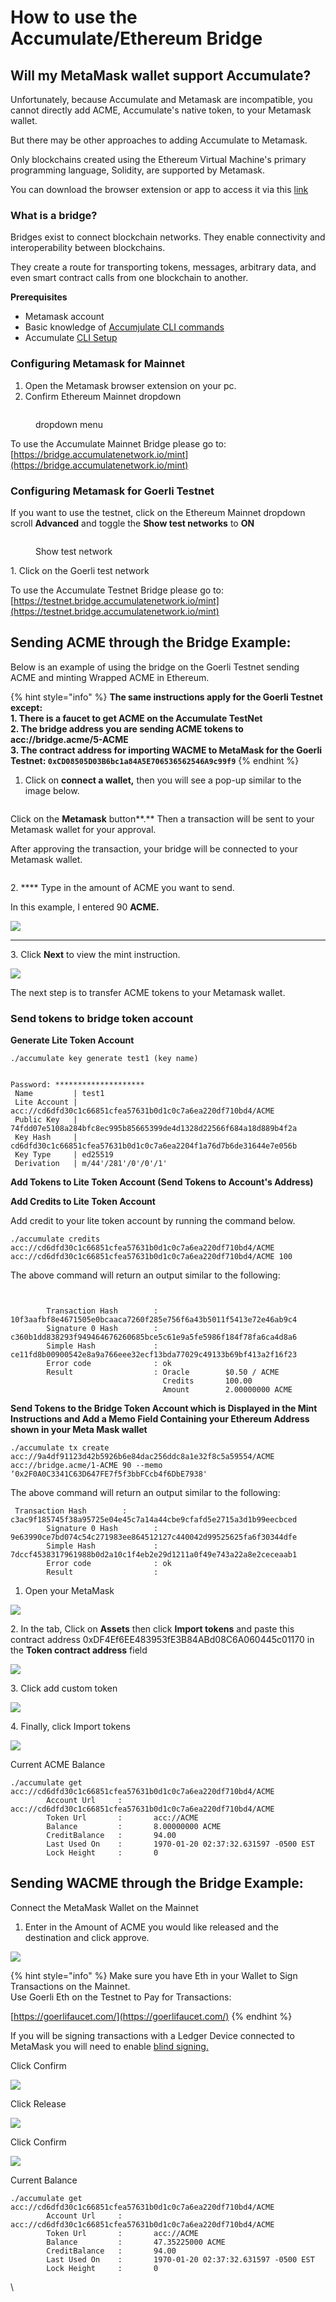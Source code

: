 # How to use the Accumulate/Ethereum Bridge



## **Will my MetaMask wallet support Accumulate?**

Unfortunately, because Accumulate and Metamask are incompatible, you cannot directly add ACME, Accumulate's native token, to your Metamask wallet.&#x20;

But there may be other approaches to adding Accumulate to Metamask.&#x20;

Only blockchains created using the Ethereum Virtual Machine's primary programming language, Solidity, are supported by Metamask.&#x20;

You can download the browser extension or app to access it via this [link](https://metamask.io/)

### **What is a bridge?**

Bridges exist to connect blockchain networks. They enable connectivity and interoperability between blockchains.

They create a route for transporting tokens, messages, arbitrary data, and even smart contract calls from one blockchain to another.

**Prerequisites**

* Metamask account
* Basic knowledge of [Accumjulate CLI commands](https://docs.accumulatenetwork.io/accumulate/cli/cli-reference)
* Accumulate [CLI Setup](https://docs.accumulatenetwork.io/accumulate/cli/cli-setup)

### Configuring Metamask for Mainnet

1. Open the Metamask browser extension on your pc.
2. Confirm Ethereum Mainnet dropdown&#x20;

<figure><img src="../.gitbook/assets/Screenshot 2022-10-27 at 13.23.46.png" alt=""><figcaption><p>dropdown menu</p></figcaption></figure>

To use the Accumulate Mainnet Bridge please go to: [https://bridge.accumulatenetwork.io/mint](https://bridge.accumulatenetwork.io/mint)

### Configuring Metamask for Goerli Testnet

If you want to use the testnet, click on the Ethereum Mainnet dropdown scroll **Advanced** and toggle the **Show test networks** to **ON**

<figure><img src="../.gitbook/assets/Screenshot 2022-10-27 at 13.26.02.png" alt=""><figcaption><p>Show test network</p></figcaption></figure>

1\. Click on the Goerli test network

To use the Accumulate Testnet Bridge please go to: [https://testnet.bridge.accumulatenetwork.io/mint](https://testnet.bridge.accumulatenetwork.io/mint)



## Sending ACME through the Bridge Example:

Below is an example of using the bridge on the Goerli Testnet sending ACME and minting Wrapped ACME in Ethereum.

{% hint style="info" %}
**The same instructions apply for the Goerli Testnet except:**\
**1. There is a faucet to get ACME on the Accumulate TestNet**\
**2. The bridge address you are sending ACME tokens to  acc://bridge.acme/5-ACME**\
**3. The contract address for importing WACME to MetaMask for the Goerli Testnet: `0xCD08505D03B6bc1a84A5E706536562546A9c99f9`**
{% endhint %}

1. Click on **connect a wallet,** then you will see a pop-up similar to the image below.

<figure><img src="../.gitbook/assets/Screenshot 2022-10-27 at 14.27.38.png" alt=""><figcaption></figcaption></figure>

Click on the **Metamask** button**.** Then a transaction will be sent to your Metamask wallet for your approval.

After approving the transaction, your bridge will be connected to your Metamask wallet.

<figure><img src="../.gitbook/assets/Screenshot 2022-10-27 at 16.23.53.png" alt=""><figcaption></figcaption></figure>

2\. **** Type in the amount of ACME you want to send. &#x20;

In this example, I entered 90 **ACME.**

****![](<../.gitbook/assets/image (17).png>)****

****

3\. Click **Next** to view the mint instruction.

![](<../.gitbook/assets/image (8).png>)

The next step is to transfer ACME tokens to your Metamask wallet.

### **Send tokens to bridge token account**

**Generate Lite Token Account**&#x20;

```
./accumulate key generate test1 (key name)
```

```

Password: ********************
 Name         | test1
 Lite Account | acc://cd6dfd30c1c66851cfea57631b0d1c0c7a6ea220df710bd4/ACME
 Public Key   | 74fdd07e5108a284bfc8ec995b85665399de4d1328d22566f684a18d889b4f2a
 Key Hash     | cd6dfd30c1c66851cfea57631b0d1c0c7a6ea2204f1a76d7b6de31644e7e056b
 Key Type     | ed25519
 Derivation   | m/44'/281'/0'/0'/1'
```

**Add Tokens to Lite Token Account (Send Tokens to Account's Address)**

**Add Credits to Lite Token Account**&#x20;

Add credit to your lite token account by running the command below.

```
./accumulate credits acc://cd6dfd30c1c66851cfea57631b0d1c0c7a6ea220df710bd4/ACME acc://cd6dfd30c1c66851cfea57631b0d1c0c7a6ea220df710bd4/ACME 100
```

The above command will return an output similar to the following:&#x20;

```


        Transaction Hash        : 10f3aafbf8e4671505e0bcaaca7260f285e756f6a43b5011f5413e72e46ab9c4
        Signature 0 Hash        : c360b1dd838293f949464676260685bce5c61e9a5fe5986f184f78fa6ca4d8a6
        Simple Hash             : ce11fd8b00900542e8a9a766eee32ecf13bda77029c49133b69bf413a2f16f23
        Error code              : ok
        Result                  : Oracle        $0.50 / ACME
                                  Credits       100.00
                                  Amount        2.00000000 ACME
```

**Send Tokens to the Bridge Token Account which is Displayed in the Mint Instructions and Add a Memo Field Containing your Ethereum Address shown in your Meta Mask wallet**&#x20;

```
./accumulate tx create acc://9a4df91123d42b5926b6e84dac256ddc8a1e32f8c5a59554/ACME acc://bridge.acme/1-ACME 90 --memo ‘0x2F0A0C3341C63D647FE7f5f3bbFCcb4f6DbE7938'
```

The above command will return an output similar to the following:&#x20;

```
 Transaction Hash        : c3ac9f185745f38a95725e04e45c7a14a44cbe9cfafd5e2715a3d1b99eecbced
        Signature 0 Hash        : 9e63990ce7bd074c54c271983ee864512127c440042d99525625fa6f30344dfe
        Simple Hash             : 7dccf4538317961988b0d2a10c1f4eb2e29d1211a0f49e743a22a8e2ceceaab1
        Error code              : ok
        Result                  :
```

1. Open your MetaMask

![](<../.gitbook/assets/image (9).png>)

2\. In the tab, Click on **Assets** then click **Import tokens** and paste this contract address 0xDF4Ef6EE483953fE3B84ABd08C6A060445c01170 in the **Token contract address** field&#x20;

![](<../.gitbook/assets/image (6).png>)

3\. Click add custom token

![](<../.gitbook/assets/image (12).png>)

4\. Finally, click Import tokens

![](<../.gitbook/assets/image (11).png>)



Current ACME Balance

```
./accumulate get acc://cd6dfd30c1c66851cfea57631b0d1c0c7a6ea220df710bd4/ACME                                                                    
        Account Url     :       acc://cd6dfd30c1c66851cfea57631b0d1c0c7a6ea220df710bd4/ACME
        Token Url       :       acc://ACME
        Balance         :       8.00000000 ACME
        CreditBalance   :       94.00
        Last Used On    :       1970-01-20 02:37:32.631597 -0500 EST
        Lock Height     :       0
```

## Sending WACME through the Bridge Example:

Connect the MetaMask Wallet on the Mainnet

1. Enter in the Amount of ACME you would like released and the destination and click approve.

![](<../.gitbook/assets/image (18).png>)

{% hint style="info" %}
Make sure you have Eth in your Wallet to Sign Transactions on the Mainnet.\
Use Goerli Eth on the Testnet to Pay for Transactions:&#x20;

[https://goerlifaucet.com/](https://goerlifaucet.com/)
{% endhint %}

If you will be signing transactions with a Ledger Device connected to MetaMask you will need to enable [blind signing.](https://www.ledger.com/academy/enable-blind-signing-why-when-and-how-to-stay-safe)

Click Confirm

![](<../.gitbook/assets/image (3).png>)

Click Release&#x20;

![](<../.gitbook/assets/image (4).png>)

Click Confirm

![](../.gitbook/assets/image.png)

Current Balance

```
./accumulate get acc://cd6dfd30c1c66851cfea57631b0d1c0c7a6ea220df710bd4/ACME                                                                    
        Account Url     :       acc://cd6dfd30c1c66851cfea57631b0d1c0c7a6ea220df710bd4/ACME
        Token Url       :       acc://ACME
        Balance         :       47.35225000 ACME
        CreditBalance   :       94.00
        Last Used On    :       1970-01-20 02:37:32.631597 -0500 EST
        Lock Height     :       0
```

\
